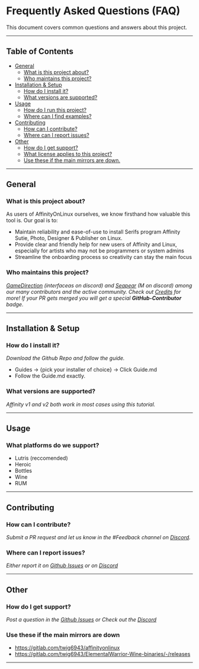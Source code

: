 # Frequently Asked Questions (FAQ)

This document covers common questions and answers about this project.

---

## Table of Contents
- [General](#general)
  - [What is this project about?](#what-is-this-project-about)
  - [Who maintains this project?](#who-maintains-this-project)
- [Installation & Setup](#installation--setup)
  - [How do I install it?](#how-do-i-install-it)
  - [What versions are supported?](#what-versions-are-supported)
- [Usage](#usage)
  - [How do I run this project?](#how-do-i-run-this-project)
  - [Where can I find examples?](#where-can-i-find-examples)
- [Contributing](#contributing)
  - [How can I contribute?](#how-can-i-contribute)
  - [Where can I report issues?](#where-can-i-report-issues)
- [Other](#other)
  - [How do I get support?](#how-do-i-get-support)
  - [What license applies to this project?](#what-license-applies-to-this-project)
  - [Use these if the main mirrors are down.](#Use-these-if-the-main-mirrors-are-down)
---

## General

### What is this project about?
As users of AffinityOnLinux ourselves, we know firsthand how valuable this tool is. Our goal is to:
- Maintain reliability and ease-of-use to install Serifs program Affinity Sutie, Photo, Designer & Publisher on Linux.
- Provide clear and friendly help for new users of Affinity and Linux, especially for artists who may not be programmers or system admins
- Streamline the onboarding process so creativity can stay the main focus

### Who maintains this project?
*[GameDirection](https://github.com/Gamedirection) (interfaceas on discord) and [Seapear](https://github.com/seapear) (M on discord) among our many contributors and the active community.*
*Check out [Credits](https://github.com/seapear/AffinityOnLinux/blob/main/Credits.md) for more!*
*If your PR gets merged you will get a special **GitHub-Contributor** badge.*

---

## Installation & Setup

### How do I install it?
*Download the Github Repo and follow the guide.*
  - Guides -> {pick your installer of choice} -> Click Guide.md
  - Follow the Guide.md exactly.

### What versions are supported?
*Affinity v1 and v2 both work in most cases using this tutorial.*

---

## Usage

### What platforms do we support?
- Lutris (reccomended)
- Heroic
- Bottles
- Wine
- RUM

---

## Contributing

### How can I contribute?
*Submit a PR request and let us know in the #Feedback channel on [Discord](https://discord.com/invite/YhBv2AThax).*

### Where can I report issues?
*Either report it on [Github Issues](https://github.com/seapear/AffinityOnLinux/issues) or on [Discord](https://discord.com/invite/YhBv2AThax)*

---

## Other

### How do I get support?
*Post a question in the [Github Issues](https://github.com/seapear/AffinityOnLinux/issues) or Check out the [Discord](https://discord.com/invite/t5V9ecpJWZ)*

### Use these if the main mirrors are down
- https://gitlab.com/twig6943/affinityonlinux
- https://gitlab.com/twig6943/ElementalWarrior-Wine-binaries/-/releases

---
